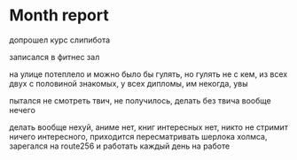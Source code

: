 # Month report

допрошел курс слипибота

записался в фитнес зал

на улице потеплело и можно было бы гулять, но гулять не с кем, из всех двух с половиной знакомых, у всех дипломы, им некогда, увы

пытался не смотреть твич, не получилось, делать без твича вообще нечего

делать вообще нехуй, аниме нет, книг интересных нет, никто не стримит ничего интересного, приходится пересматривать шерлока холмса, зарегался на route256 и работать каждый день на работе
